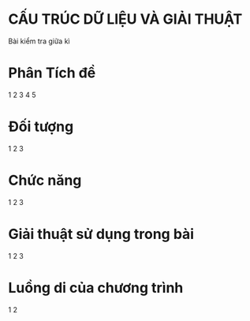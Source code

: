 # CẤU TRÚC DỮ LIỆU VÀ GIẢI THUẬT

Bài kiểm tra giữa kì
# Phân Tích đề
1
2
3
4
5
# Đối tượng
1
2
3
# Chức năng 
1
2
3
# Giải thuật sử dụng trong bài
1
2
3
# Luồng di của chương trình
1
2

